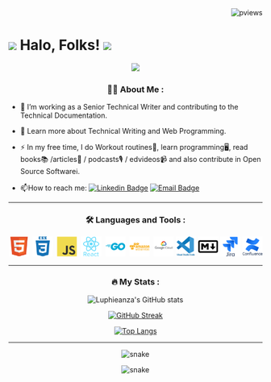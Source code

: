 <div align="right">
<img src="https://komarev.com/ghpvc/?username=luphieanza&style=flat-square&color=blue" alt="pviews"/>
</div>
  
<h1>
  <img src="https://media.giphy.com/media/hvRJCLFzcasrR4ia7z/giphy.gif" width="30px"/>
  Halo, Folks!
  <img src="https://media.giphy.com/media/hvRJCLFzcasrR4ia7z/giphy.gif" width="30px"/>
</h1>
                                                                                    
<div id="header" align="center">
  <img src="https://creamyanimation.com/wp-content/uploads/2018/01/Creamy-Script.gif" style="width:512px;/>
</div>

---
<div align="center">
                 
### :man_technologist: About Me :</h2>

</div>
                   
<div align="left">
                 
- :telescope: I’m working as a Senior Technical Writer and contributing to the Technical Documentation.</h4>

- :seedling: Learn more about Technical Writing and Web Programming.</h4>

- :zap: In my free time, I do Workout routines💪, learn programming🖥️, read books📚 /articles📰 / podcasts🎙️ / edvideos📹 and also contribute in Open Source Softwareℹ️.</h4>

- :mailbox:How to reach me: [![Linkedin Badge](https://img.shields.io/badge/-LinkedIn-blue?style=flat&logo=Linkedin&logoColor=white)](https://www.linkedin.com/in/luphieanza/) [![Email Badge](https://img.shields.io/badge/-GMail-red?style=flat&logo=Gmail&logoColor=white)](mailto:luphieanza@gmail.com)</h3>

</div>

---

<div align="center">
                   
### :hammer_and_wrench: Languages and Tools :

</div>

<div align="center">
<img src="https://github.com/devicons/devicon/blob/master/icons/html5/html5-original.svg" title="HTML5" alt="HTML" width="40" height="40"/>&nbsp;
<img src="https://github.com/devicons/devicon/blob/master/icons/css3/css3-plain-wordmark.svg"  title="CSS3" alt="CSS" width="40" height="40"/>&nbsp;
<img src="https://github.com/devicons/devicon/blob/master/icons/javascript/javascript-original.svg" title="JavaScript" alt="JavaScript" width="40" height="40"/>&nbsp;
<img src="https://github.com/devicons/devicon/blob/master/icons/react/react-original-wordmark.svg" title="React" alt="React" width="40" height="40"/>&nbsp;
<img src="https://github.com/devicons/devicon/blob/master/icons/go/go-original-wordmark.svg" title="Golang" alt="Golang" width="40" height="40"/>&nbsp;
<img src="https://github.com/devicons/devicon/blob/master/icons/amazonwebservices/amazonwebservices-plain-wordmark.svg" title="AWS" alt="AWS" width="40" height="40"/>&nbsp;
<img src="https://github.com/devicons/devicon/blob/master/icons/googlecloud/googlecloud-original-wordmark.svg" title="Google Cloud" **alt="GCloud" width="40" height="40"/>
<img src="https://github.com/devicons/devicon/blob/master/icons/vscode/vscode-original-wordmark.svg" title="Git" **alt="Git" width="40" height="40"/>
<img src="https://github.com/devicons/devicon/blob/master/icons/markdown/markdown-original.svg" title="Git" **alt="Git" width="40" height="40"/>
<img src="https://github.com/devicons/devicon/blob/master/icons/jira/jira-original-wordmark.svg" title="Git" **alt="Git" width="40" height="40"/>
<img src="https://github.com/devicons/devicon/blob/master/icons/confluence/confluence-original-wordmark.svg" title="Git" **alt="Git" width="40" height="40"/>
</div>

---

<div align="center">
                   
### :fire: My Stats :
                   
![Luphieanza's GitHub stats](https://github-readme-stats.vercel.app/api?username=luphieanza&show_icons=true&theme=default)
                   
[![GitHub Streak](http://github-readme-streak-stats.herokuapp.com?user=luphieanza&date_format=j%20M%5B%20Y%5D)](https://git.io/streak-stats)

[![Top Langs](https://github-readme-stats.vercel.app/api/top-langs/?username=luphieanza&layout=compact&theme=vision-friendly-light)](https://github.com/anuraghazra/github-readme-stats)
                   
---
<p align="center">
  <img src="https://github.com/luphieanza/luphieanza/assets/github-contribution-grid-snake.gif" alt="snake">
</p>
                                                                                                             
<!--[luphieanza](https://github.com/luphieanza/luphieanza/assets/github-contribution-grid-snake.gif-->

<p align="center">
  <img src="https://github.com/luphieanza/luphieanza/assets/github-contribution-grid-snake.gif" alt="snake">
</p>
                                                                                                                                
</div>
